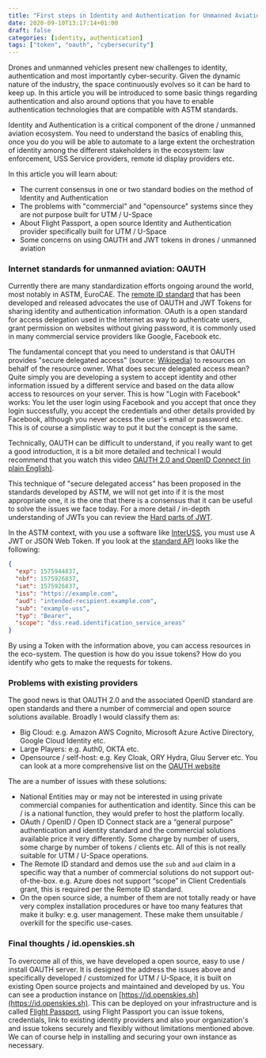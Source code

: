 ```yaml
---
title: "First steps in Identity and Authentication for Unmanned Aviation"
date: 2020-09-10T13:17:14+01:00
draft: false
categories: [identity, authentication]
tags: ["token", "oauth", "cybersecurity"]
---
```


Drones and unmanned vehicles present new challenges to identity, authentication and most importantly cyber-security. Given the dynamic nature of the industry, the space continuously evolves so it can be hard to keep up. In this article you will be introduced to some basic things regarding authentication and also around options that you have to enable authentication technologies that are compatible with ASTM standards.

Identity and Authentication is a critical component of the drone / unmanned aviation ecosystem. You need to understand the basics of enabling this, once you do you will be able to automate to a large extent the orchestration of identity among the different stakeholders in the ecosystem: law enforcement, USS Service providers, remote id display providers etc.

<!--more-->

In this article you will learn about:

  - The current consensus in one or two standard bodies on the method of Identity and Authentication
  - The problems with "commercial" and "opensource" systems since they are not purpose built for UTM / U-Space
  - About Flight Passport, a open source Identity and Authentication provider specifically built for UTM / U-Space
  - Some concerns on using OAUTH and JWT tokens in drones / unmanned aviation

### Internet standards for unmanned aviation: OAUTH

Currently there are many standardization efforts ongoing around the world, most notably in ASTM, EuroCAE. The [remote ID standard](https://www.astm.org/Standards/F3411.htm) that has been developed and released advocates the use of OAUTH and JWT Tokens for sharing identity and authentication information. OAuth is a open standard for access delegation used in the Internet as way to authenticate users, grant permission on websites without giving password, it is commonly used in many commercial service providers like Google, Facebook etc.

The fundamental concept that you need to understand is that OAUTH provides "secure delegated access" (source: [Wikipedia](https://en.wikipedia.org/wiki/OAuth#OAuth_2.0)) to resources on behalf of the resource owner. What does secure delegated access mean? Quite simply you are developing a system to accept identity and other information issued by a different service and based on the data allow access to resources on your server. This is how "Login with Facebook" works: You let the user login using Facebook and you accept that once they login successfully, you accept the credentials and other details provided by Facebook, although you never access the user's email or password etc. This is of course a simplistic way to put it but the concept is the same.

Technically, OAUTH can be difficult to understand, if you really want to get a good introduction, it is a bit more detailed and technical I would recommend that you watch this video [OAUTH 2.0 and OpenID Connect (in plain English)](https://www.youtube.com/watch?v=996OiexHze0).

This technique of "secure delegated access" has been proposed in the standards developed by ASTM, we will not get into if it is the most appropriate one, it is the one that there is a consensus that it can be useful to solve the issues we face today. For a more detail / in-depth understanding of JWTs you can review the [Hard parts of JWT](https://www.pingidentity.com/en/company/blog/posts/2019/jwt-security-nobody-talks-about.html).

In the ASTM context, with you use a software like [InterUSS](https://www.interuss.org), you must use A JWT or JSON Web Token. If you look at the [standard API](https://redocly.github.io/redoc/?url=https://raw.githubusercontent.com/uastech/standards/astm_rid_1.0/remoteid/canonical.yaml) looks like the following:

``` json
{
  "exp": 1575944837,
  "nbf": 1575926837,
  "iat": 1575926837,
  "iss": "https://example.com",
  "aud": "intended-recipient.example.com",
  "sub": "example-uss",
  "typ": "Bearer",
  "scope": "dss.read.identification_service_areas"
}
```

By using a Token with the information above, you can access resources in the eco-system. The question is how do you issue tokens? How do you identify who gets to make the requests for tokens.

### Problems with existing providers

The good news is that OAUTH 2.0 and the associated OpenID standard are open standards and there a number of commercial and open source solutions available. Broadly I would classify them as:

- Big Cloud: e.g. Amazon AWS Cognito, Microsoft Azure Active Directory, Google Cloud Identity etc.
- Large Players: e.g. Auth0, OKTA etc. 
- Opensource / self-host: e.g. Key Cloak, ORY Hydra, Gluu Server etc. You can look at a more comprehensive list on the [OAUTH website](https://oauth.net/code/)

The are a number of issues with these solutions:

- National Entities may or may not be interested in using private commercial companies for authentication and identity. Since this can be / is a national function, they would prefer to host the platform locally.
- OAuth / OpenID / Open ID Connect stack are a “general purpose” authentication and identity standard and the commercial solutions available price it very differently. Some charge by number of users, some charge by number of tokens / clients etc. All of this is not really suitable for UTM / U-Space operations.
- The Remote ID standard and demos use the `sub` and `aud` claim in a specific way that a number of commercial solutions do not support out-of-the-box. e.g. Azure does not support “scope” in Client Credentials grant, this is required per the Remote ID standard.
- On the open source side, a number of them are not totally ready or have very complex installation procedures or have too many features that make it bulky: e.g. user management. These make them unsuitable / overkill for the specific use-cases.

### Final thoughts / id.openskies.sh

To overcome all of this, we have developed a open source, easy to use / install OAUTH server. It is designed the address the issues above and specifically developed / customized for UTM / U-Space, it is built on existing Open source projects and maintained and developed by us. You can see a production instance on [https://id.openskies.sh](https://id.openskies.sh). This can be deployed on your infrastructure and is called [Flight Passport](https://www.github.com/openskies-sh/flight_passport), using Flight Passport you can issue tokens, credentials, link to existing identity providers and also your organization's and issue tokens securely and flexibly without limitations mentioned above. We can of course help in installing and securing your own instance as necessary.
